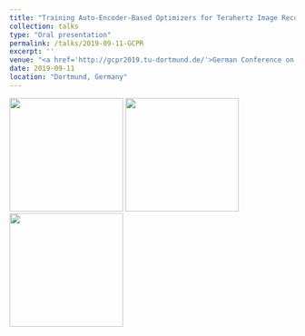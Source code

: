 ```yaml
---
title: "Training Auto-Encoder-Based Optimizers for Terahertz Image Reconstruction"
collection: talks
type: "Oral presentation"
permalink: /talks/2019-09-11-GCPR
excerpt: ''
venue: "<a href='http://gcpr2019.tu-dortmund.de/'>German Conference on Pattern Recognition (GCPR)</a>"
date: 2019-09-11
location: "Dortmund, Germany"
---
```


<img src="images/talks/2019-09-11-GCPR_1.jpgg" width="200">
<img src="images/talks/2019-09-11-GCPR_2.jpgg" width="200">
<img src="images/talks/2019-09-11-GCPR_3.jpgg" width="200">
